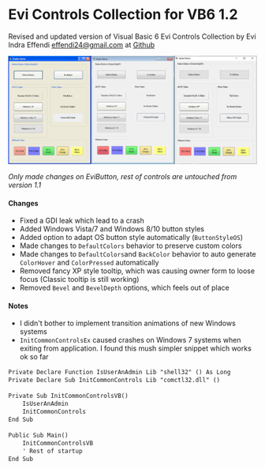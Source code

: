 # Evi Controls Collection for VB6 1.2
Revised and updated version of Visual Basic 6 Evi Controls Collection by Evi Indra Effendi <effendi24@gmail.com> at [Github](https://github.com/Planet-Source-Code/evi-indra-effendi-evi-collection-control-xp-update-v1-1__1-69723)

![Different OSes](https://github.com/CetinOzdil/EviControlsCollection/blob/main/EviStyles.png)

_Only made changes on EviButton, rest of controls are untouched from version 1.1_

#### Changes 
* Fixed a GDI leak which lead to a crash
* Added Windows Vista/7 and Windows 8/10 button styles
* Added option to adapt OS button style automatically (`ButtonStyleOS`)
* Made changes to `DefaultColors` behavior to preserve custom colors
* Made changes to `DefaultColors`and `BackColor` behavior to auto generate `ColorHover` and `ColorPressed` automatically
* Removed fancy XP style tooltip, which was causing owner form to loose focus (Classic tooltip is still working)
* Removed `Bevel` and `BevelDepth` options, which feels out of place

#### Notes
* I didn't bother to implement transition animations of new Windows systems
* `InitCommonControlsEx` caused crashes on Windows 7 systems when exiting from application. I found this mush simpler snippet which works ok so far

``` vba
Private Declare Function IsUserAnAdmin Lib "shell32" () As Long
Private Declare Sub InitCommonControls Lib "comctl32.dll" ()

Private Sub InitCommonControlsVB()
    IsUserAnAdmin
    InitCommonControls
End Sub

Public Sub Main()
    InitCommonControlsVB
    ' Rest of startup
End Sub

```
